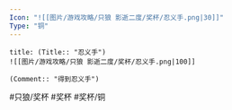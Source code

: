 ```yaml
---
Icon: "![[图片/游戏攻略/只狼 影逝二度/奖杯/忍义手.png|30]]"
Type: "铜"
---
```

```ad-common-bronze-trophy
title: (Title:: "忍义手")
![[图片/游戏攻略/只狼 影逝二度/奖杯/忍义手.png|100]]

(Comment:: "得到忍义手")
```

#只狼/奖杯 #奖杯 #奖杯/铜
